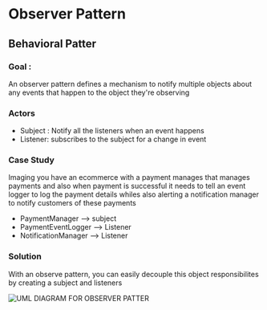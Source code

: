 # Observer Pattern

## Behavioral Patter

### Goal :

An observer pattern defines a mechanism to notify multiple objects
about any events that happen to the object they're observing

### Actors

- Subject : Notify all the listeners when an event happens
- Listener: subscribes to the subject for a change in event

### Case Study

Imaging you have an ecommerce with a payment manages that manages payments and also when
payment is successful it needs to tell an event logger to log the payment details
whiles also alerting a notification manager to notify customers of these payments

- PaymentManager --> subject
- PaymentEventLogger --> Listener
- NotificationManager --> Listener

### Solution

With an observe pattern, you can easily decouple this object responsibilites by creating a
subject and listeners

![UML DIAGRAM FOR OBSERVER PATTER](https://refactoring.guru/images/patterns/diagrams/observer/example-2x.png?id=e2838e1562325e485fc7c2828a8ca445)